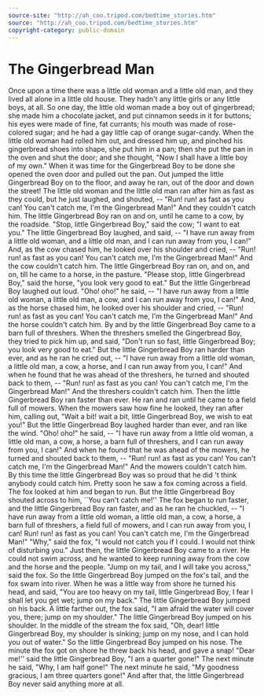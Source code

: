 ```yaml
---
source-site: "http://ah_coo.tripod.com/bedtime_stories.htm"
source: "http://ah_coo.tripod.com/bedtime_stories.htm"
copyright-category: public-domain
---
```


# The Gingerbread Man

Once upon a time there was a little old woman and a little old man, and they lived all alone in a little old house. They hadn't any little girls or any little boys, at all. So one day, the little old woman made a boy out of gingerbread; she made him a chocolate jacket, and put cinnamon seeds in it for buttons; his eyes were made of fine, fat currants; his mouth was made of rose-colored sugar; and he had a gay little cap of orange sugar-candy. When the little old woman had rolled him out, and dressed him up, and pinched his gingerbread shoes into shape, she put him in a pan; then she put the pan in the oven and shut the door; and she thought, "Now I shall have a little boy of my own."
When it was time for the Gingerbread Boy to be done she opened the oven door and pulled out the pan. Out jumped the little Gingerbread Boy on to the floor, and away he ran, out of the door and down the street! The little old woman and the little old man ran after him as fast as they could, but he just laughed, and shouted, --
"Run! run! as fast as you can! You can't catch me, I'm the Gingerbread Man!"
And they couldn't catch him.
The little Gingerbread Boy ran on and on, until he came to a cow, by the roadside. "Stop, little Gingerbread Boy," said the cow; "I want to eat you." The little Gingerbread Boy laughed, and said, --
"I have run away from a little old woman, and a little old man, and I can run away from you, I can!"
And, as the cow chased him, he looked over his shoulder and cried, --
"Run! run! as fast as you can! You can't catch me, I'm the Gingerbread Man!"
And the cow couldn't catch him.
The little Gingerbread Boy ran on, and on, and on, till he came to a horse, in the pasture. "Please stop, little Gingerbread Boy," said the horse, "you look very good to eat." But the little Gingerbread Boy laughed out loud. "Oho! oho!" he said, --
"I have run away from a little old woman, a little old man, a cow, and I can run away from you, I can!"
And, as the horse chased him, he looked over his shoulder and cried, --
"Run! run! as fast as you can! You can't catch me, I'm the Gingerbread Man!"
And the horse couldn't catch him.
By and by the little Gingerbread Boy came to a barn full of threshers. When the threshers smelled the Gingerbread Boy, they tried to pick him up, and said, "Don't run so fast, little Gingerbread Boy; you look very good to eat." But the little Gingerbread Boy ran harder than ever, and as he ran he cried out, --
"I have run away from a little old woman, a little old man, a cow, a horse, and I can run away from you, I can!"
And when he found that he was ahead of the threshers, he turned and shouted back to them, --
"Run! run! as fast as you can! You can't catch me, I'm the Gingerbread Man!"
And the threshers couldn't catch him.
Then the little Gingerbread Boy ran faster than ever. He ran and ran until he came to a field full of mowers. When the mowers saw how fine he looked, they ran after him, calling out, "Wait a bit! wait a bit, little Gingerbread Boy, we wish to eat you!" But the little Gingerbread Boy laughed harder than ever, and ran like the wind. "Oho! oho!" he said, --
"I have run away from a little old woman, a little old man, a cow, a horse, a barn full of threshers, and I can run away from you, I can!"
And when he found that he was ahead of the mowers, he turned and shouted back to them, --
"Run! run! as fast as you can! You can't catch me, I'm the Gingerbread Man!"
And the mowers couldn't catch him.
By this time the little Gingerbread Boy was so proud that he did 't think anybody could catch him. Pretty soon he saw a fox coming across a field. The fox looked at him and began to run. But the little Gingerbread Boy shouted across to him, ``You can't catch me!'' The fox began to run faster, and the little Gingerbread Boy ran faster, and as he ran he chuckled, --
"I have run away from a little old woman, a little old man, a cow, a horse, a barn full of threshers, a field full of mowers, and I can run away from you, I can! Run! run! as fast as you can! You can't catch me, I'm the Gingerbread Man!"
"Why," said the fox, "I would not catch you if I could. I would not think of disturbing you."
Just then, the little Gingerbread Boy came to a river. He could not swim across, and he wanted to keep running away from the cow and the horse and the people.
"Jump on my tail, and I will take you across," said the fox.
So the little Gingerbread Boy jumped on the fox's tail, and the fox swam into river. When he was a little way from shore he turned his head, and said, "You are too heavy on my tail, little Gingerbread Boy, I fear I shall let you get wet; jump on my back."
The little Gingerbread Boy jumped on his back.
A little farther out, the fox said, "I am afraid the water will cover you, there; jump on my shoulder."
The little Gingerbread Boy jumped on his shoulder.
In the middle of the stream the fox said, "Oh, dear! little Gingerbread Boy, my shoulder is sinking; jump on my nose, and I can hold you out of water."
So the little Gingerbread Boy jumped on his nose.
The minute the fox got on shore he threw back his head, and gave a snap!
"Dear me!'' said the little Gingerbread Boy, "I am a quarter gone!" The next minute he said, "Why, I am half gone!" The next minute he said, "My goodness gracious, I am three quarters gone!"
And after that, the little Gingerbread Boy never said anything more at all.
